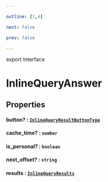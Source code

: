 ```yaml
---

outline: [1,4]

next: false

prev: false

---
```


export Interface
# InlineQueryAnswer

## Properties

#### button? : [`InlineQueryResultButtonType`](../type-aliases/InlineQueryResultButtonType.md)

#### cache_time? : `number`

#### is_personal? : `boolean`

#### next_offset? : `string`

#### results : [`InlineQueryResults`](../classes/InlineQueryResults.md)
